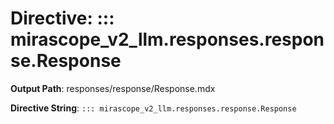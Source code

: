 # Directive: ::: mirascope_v2_llm.responses.response.Response

**Output Path**: responses/response/Response.mdx

**Directive String**: `::: mirascope_v2_llm.responses.response.Response`

